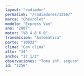 ```yaml
---
layout: "radiador"
permalink: "/radiadores/1256/"
marca: "Chevrolet"
modelo: "Express Van"
ano: "2007"
motor: "V8 4.8 6.0"
transmision: "Automática"
parte: "10032"
clima: "Con clima"
alto: "34"
ancho: "17 1/2"
observaciones: "Toma inf. seguro"
id: "1256"
---
```


